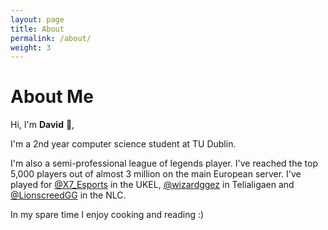 ```yaml
---
layout: page
title: About
permalink: /about/
weight: 3
---
```


# **About Me**

Hi, I'm **David** :wave:,

I'm a 2nd year computer science student at TU Dublin.

I'm also a semi-professional league of legends player. I've reached the top 5,000 players out of almost 3 million on the main European server. I've played for [@X7_Esports](https://twitter.com/X7_Esports) in the UKEL, [@wizardggez](https://twitter.com/wizardggez) in Telialigaen and [@LionscreedGG](https://twitter.com/LionsCreedGG) in the NLC.

In my spare time I enjoy cooking and reading :)
